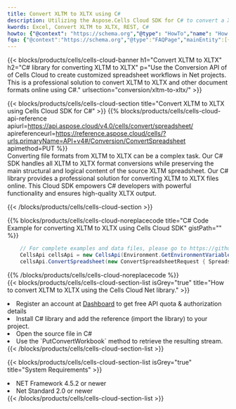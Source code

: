 ```yaml
---
title: Convert XLTM to XLTX using C# 
description: Utilizing the Aspose.Cells Cloud SDK for C# to convert a XLTM format file to a XLTX format file. 
kwords: Excel, Convert XLTM to XLTX, REST, C#
howto: {"@context": "https://schema.org","@type": "HowTo","name": "How to convert XLTM to XLTX using the Cells Cloud Net library.","description": "How to convert XLTM to XLTX using the Cells Cloud Net library.","image": {"@type": "ImageObject"},"url": "/net/conversion/xltm-to-xltx/","step": [{ "@type": "HowToStep","name": "How to convert XLTM to XLTX using the Cells Cloud Net library. step 1", "image": {"@type": "ImageObject",},"url": "/net/conversion/xltm-to-xltx/","text": "Register an account at <a href='https://dashboard.aspose.cloud/'>Dashboard</a> to get free API quota & authorization details",},{ "@type": "HowToStep","name": "How to convert XLTM to XLTX using the Cells Cloud Net library. step 1", "image": {"@type": "ImageObject",},"url": "/net/conversion/xltm-to-xltx/","text": "Install C# library and add the reference (import the library) to your project.",},{ "@type": "HowToStep","name": "How to convert XLTM to XLTX using the Cells Cloud Net library. step 1", "image": {"@type": "ImageObject",},"url": "/net/conversion/xltm-to-xltx/","text": "Open the source file in C#",},{ "@type": "HowToStep","name": "How to convert XLTM to XLTX using the Cells Cloud Net library. step 1", "image": {"@type": "ImageObject",},"url": "/net/conversion/xltm-to-xltx/","text": "Use the `PutConvertWorkbook` method to retrieve the resulting stream.",}, ],"supply": {"@type": "HowToSupply","name": "document"},"tool": [{"@type": "HowToTool","name": "Visual Studio, Visual Studio Code, Rider "},{"@type": "HowToTool","name": "Aspose Cells"}],"totalTime": "PT6M"}
fqa: {"@context":"https://schema.org","@type":"FAQPage","mainEntity":[{"@type":"Question","name":"Why convert file formats in C# using REST API?","acceptedAnswer":{"@type":"Answer","text":"Documents are encoded in many ways, and some files may be incompatible with the software you use. To open and read such files, just convert them to appropriate file formats.<br/><ol><li>Install .NET SDK and add the reference (import the library) to your project.</li><li>Open the source file in C# using REST API.</li><li>Call the PutConvertWorkbookRequest() method, passing an output filename with required extension.</li><li>Get the result of conversion as a separate file.</li></ol>"}},{"@type":"Question","name":"What file formats can I convert with your C# library?","acceptedAnswer":{"@type":"Answer","text":"We support a variety of file formats for conversion using .NET library, including XLSX, Excel, xls , PDF, CSV, HTML, Markdown, XML, PNG, JPG, TIFF, Json, TXT and many more."}},{"@type":"Question","name":"What is the maximum allowed file size for conversion using this .NET library?","acceptedAnswer":{"@type":"Answer","text":"There are no file size limits for format conversions using .NET library."}}]}
---
```



{{< blocks/products/cells/cells-cloud-banner h1="Convert XLTM to XLTX" h2="C# library for converting XLTM to XLTX" p="Use the Conversion API of of Cells Cloud to create customized spreadsheet workflows in Net projects. This is a professional solution to convert XLTM to XLTX and other document formats online using C#." urlsection="conversion/xltm-to-xltx/" >}}

{{< blocks/products/cells/cells-cloud-section  title="Convert XLTM to XLTX using Cells Cloud SDK for C#" >}}
{{% blocks/products/cells/cells-cloud-api-reference  apiurl=https://api.aspose.cloud/v4.0/cells/convert/spreadsheet/  apireferenceurl=https://reference.aspose.cloud/cells/?urls.primaryName=API+v4#/Conversion/ConvertSpreadsheet  apimethod=PUT %}}
<br/>
Converting file formats from XLTM to XLTX can be a complex task. Our C# SDK handles all XLTM to XLTX format conversions while preserving the main structural and logical content of the source XLTM spreadsheet. Our C# library provides a professional solution for converting XLTM to XLTX files online. This Cloud SDK empowers C# developers with powerful functionality and ensures high-quality XLTX output.

{{< /blocks/products/cells/cells-cloud-section >}}

{{% blocks/products/cells/cells-cloud-noreplacecode title="C# Code Example for converting XLTM to XLTX using Cells Cloud SDK" gistPath="" %}}
 
```cs
    // For complete examples and data files, please go to https://github.com/aspose-cells-cloud/aspose-cells-cloud-dotnet/
    CellsApi cellsApi = new CellsApi(Environment.GetEnvironmentVariable("ProductClientId"), Environment.GetEnvironmentVariable("ProductClientSecret"));
    cellsApi.ConvertSpreadsheet(new ConvertSpreadsheetRequest { Spreadsheet = "EmployeeSalesSummary.xltm", format = "xltx" }, "EmployeeSalesSummary.xltx");
```
 
{{% /blocks/products/cells/cells-cloud-noreplacecode  %}}
<br/>
{{< blocks/products/cells/cells-cloud-section-list isGrey="true"  title="How to convert XLTM to XLTX using the Cells Cloud Net library." >}}
<li>Register an account at <a href="https://dashboard.aspose.cloud/">Dashboard</a> to get free API quota & authorization details</li>
<li>Install C# library and add the reference (import the library) to your project.</li>
<li>Open the source file in C#</li>
<li>Use the `PutConvertWorkbook` method to retrieve the resulting stream.</li>
{{< /blocks/products/cells/cells-cloud-section-list >}}

{{< blocks/products/cells/cells-cloud-section-list isGrey="true"  title="System Requirements" >}}
<li>NET Framework 4.5.2 or newer</li>
<li>Net Standard 2.0 or newer</li>
{{< /blocks/products/cells/cells-cloud-section-list >}}
